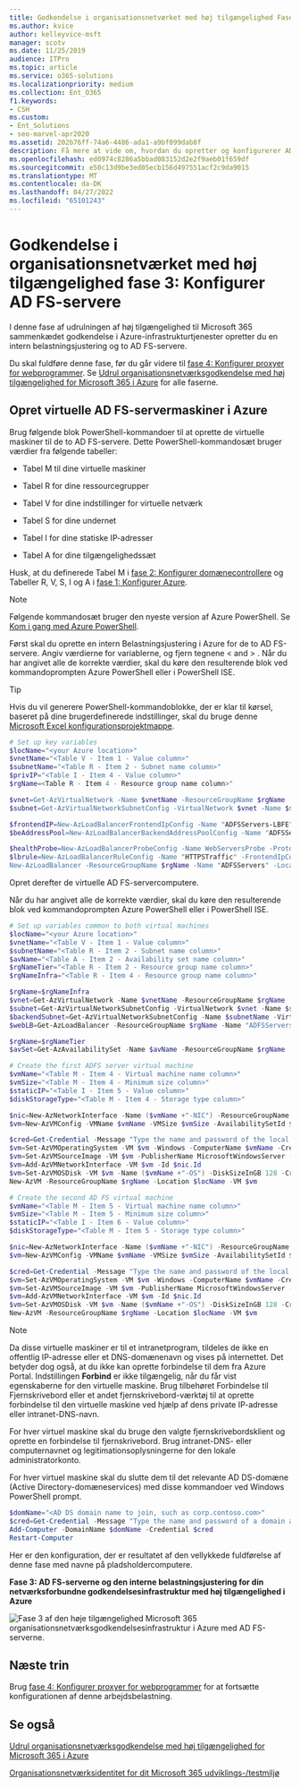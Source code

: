 ```yaml
---
title: Godkendelse i organisationsnetværket med høj tilgængelighed Fase 3 Konfigurer AD FS-servere
ms.author: kvice
author: kelleyvice-msft
manager: scotv
ms.date: 11/25/2019
audience: ITPro
ms.topic: article
ms.service: o365-solutions
ms.localizationpriority: medium
ms.collection: Ent_O365
f1.keywords:
- CSH
ms.custom:
- Ent_Solutions
- seo-marvel-apr2020
ms.assetid: 202b76ff-74a6-4486-ada1-a9bf099dab8f
description: Få mere at vide om, hvordan du opretter og konfigurerer AD FS-serverne til din organisationsnetværksgodkendelse med høj tilgængelighed for Microsoft 365 i Microsoft Azure.
ms.openlocfilehash: ed0974c8286a5bbad083152d2e2f9aeb01f659df
ms.sourcegitcommit: e50c13d9be3ed05ecb156d497551acf2c9da9015
ms.translationtype: MT
ms.contentlocale: da-DK
ms.lasthandoff: 04/27/2022
ms.locfileid: "65101243"
---
```

# <a name="high-availability-federated-authentication-phase-3-configure-ad-fs-servers"></a>Godkendelse i organisationsnetværket med høj tilgængelighed fase 3: Konfigurer AD FS-servere

I denne fase af udrulningen af høj tilgængelighed til Microsoft 365 sammenkædet godkendelse i Azure-infrastrukturtjenester opretter du en intern belastningsjustering og to AD FS-servere.
  
Du skal fuldføre denne fase, før du går videre til [fase 4: Konfigurer proxyer for webprogrammer](high-availability-federated-authentication-phase-4-configure-web-application-pro.md). Se [Udrul organisationsnetværksgodkendelse med høj tilgængelighed for Microsoft 365 i Azure](deploy-high-availability-federated-authentication-for-microsoft-365-in-azure.md) for alle faserne.
  
## <a name="create-the-ad-fs-server-virtual-machines-in-azure"></a>Opret virtuelle AD FS-servermaskiner i Azure

Brug følgende blok PowerShell-kommandoer til at oprette de virtuelle maskiner til de to AD FS-servere. Dette PowerShell-kommandosæt bruger værdier fra følgende tabeller:
  
- Tabel M til dine virtuelle maskiner
    
- Tabel R for dine ressourcegrupper
    
- Tabel V for dine indstillinger for virtuelle netværk
    
- Tabel S for dine undernet
    
- Tabel I for dine statiske IP-adresser
    
- Tabel A for dine tilgængelighedssæt
    
Husk, at du definerede Tabel M i [fase 2: Konfigurer domænecontrollere](high-availability-federated-authentication-phase-2-configure-domain-controllers.md) og Tabeller R, V, S, I og A i [fase 1: Konfigurer Azure](high-availability-federated-authentication-phase-1-configure-azure.md).
  
> [!NOTE]
> Følgende kommandosæt bruger den nyeste version af Azure PowerShell. Se [Kom i gang med Azure PowerShell](/powershell/azure/get-started-azureps). 
  
Først skal du oprette en intern Belastningsjustering i Azure for de to AD FS-servere. Angiv værdierne for variablerne, og fjern tegnene \< and > . Når du har angivet alle de korrekte værdier, skal du køre den resulterende blok ved kommandoprompten Azure PowerShell eller i PowerShell ISE.
  
> [!TIP]
> Hvis du vil generere PowerShell-kommandoblokke, der er klar til kørsel, baseret på dine brugerdefinerede indstillinger, skal du bruge denne [Microsoft Excel konfigurationsprojektmappe](https://github.com/MicrosoftDocs/OfficeDocs-Enterprise/raw/live/Enterprise/downloads/O365FedAuthInAzure_Config.xlsx). 

```powershell
# Set up key variables
$locName="<your Azure location>"
$vnetName="<Table V - Item 1 - Value column>"
$subnetName="<Table R - Item 2 - Subnet name column>"
$privIP="<Table I - Item 4 - Value column>"
$rgName=<Table R - Item 4 - Resource group name column>"

$vnet=Get-AzVirtualNetwork -Name $vnetName -ResourceGroupName $rgName
$subnet=Get-AzVirtualNetworkSubnetConfig -VirtualNetwork $vnet -Name $subnetName

$frontendIP=New-AzLoadBalancerFrontendIpConfig -Name "ADFSServers-LBFE" -PrivateIPAddress $privIP -Subnet $subnet
$beAddressPool=New-AzLoadBalancerBackendAddressPoolConfig -Name "ADFSServers-LBBE"

$healthProbe=New-AzLoadBalancerProbeConfig -Name WebServersProbe -Protocol "TCP" -Port 443 -IntervalInSeconds 15 -ProbeCount 2
$lbrule=New-AzLoadBalancerRuleConfig -Name "HTTPSTraffic" -FrontendIpConfiguration $frontendIP -BackendAddressPool $beAddressPool -Probe $healthProbe -Protocol "TCP" -FrontendPort 443 -BackendPort 443
New-AzLoadBalancer -ResourceGroupName $rgName -Name "ADFSServers" -Location $locName -LoadBalancingRule $lbrule -BackendAddressPool $beAddressPool -Probe $healthProbe -FrontendIpConfiguration $frontendIP
```

Opret derefter de virtuelle AD FS-servercomputere.
  
Når du har angivet alle de korrekte værdier, skal du køre den resulterende blok ved kommandoprompten Azure PowerShell eller i PowerShell ISE.
  
```powershell
# Set up variables common to both virtual machines
$locName="<your Azure location>"
$vnetName="<Table V - Item 1 - Value column>"
$subnetName="<Table R - Item 2 - Subnet name column>"
$avName="<Table A - Item 2 - Availability set name column>"
$rgNameTier="<Table R - Item 2 - Resource group name column>"
$rgNameInfra="<Table R - Item 4 - Resource group name column>"

$rgName=$rgNameInfra
$vnet=Get-AzVirtualNetwork -Name $vnetName -ResourceGroupName $rgName
$subnet=Get-AzVirtualNetworkSubnetConfig -VirtualNetwork $vnet -Name $subnetName
$backendSubnet=Get-AzVirtualNetworkSubnetConfig -Name $subnetName -VirtualNetwork $vnet
$webLB=Get-AzLoadBalancer -ResourceGroupName $rgName -Name "ADFSServers"

$rgName=$rgNameTier
$avSet=Get-AzAvailabilitySet -Name $avName -ResourceGroupName $rgName

# Create the first ADFS server virtual machine
$vmName="<Table M - Item 4 - Virtual machine name column>"
$vmSize="<Table M - Item 4 - Minimum size column>"
$staticIP="<Table I - Item 5 - Value column>"
$diskStorageType="<Table M - Item 4 - Storage type column>"

$nic=New-AzNetworkInterface -Name ($vmName +"-NIC") -ResourceGroupName $rgName -Location $locName -Subnet $backendSubnet -LoadBalancerBackendAddressPool $webLB.BackendAddressPools[0] -PrivateIpAddress $staticIP
$vm=New-AzVMConfig -VMName $vmName -VMSize $vmSize -AvailabilitySetId $avset.Id

$cred=Get-Credential -Message "Type the name and password of the local administrator account for the first AD FS server." 
$vm=Set-AzVMOperatingSystem -VM $vm -Windows -ComputerName $vmName -Credential $cred -ProvisionVMAgent -EnableAutoUpdate
$vm=Set-AzVMSourceImage -VM $vm -PublisherName MicrosoftWindowsServer -Offer WindowsServer -Skus 2016-Datacenter -Version "latest"
$vm=Add-AzVMNetworkInterface -VM $vm -Id $nic.Id
$vm=Set-AzVMOSDisk -VM $vm -Name ($vmName +"-OS") -DiskSizeInGB 128 -CreateOption FromImage -StorageAccountType $diskStorageType
New-AzVM -ResourceGroupName $rgName -Location $locName -VM $vm

# Create the second AD FS virtual machine
$vmName="<Table M - Item 5 - Virtual machine name column>"
$vmSize="<Table M - Item 5 - Minimum size column>"
$staticIP="<Table I - Item 6 - Value column>"
$diskStorageType="<Table M - Item 5 - Storage type column>"

$nic=New-AzNetworkInterface -Name ($vmName +"-NIC") -ResourceGroupName $rgName -Location $locName  -Subnet $backendSubnet -LoadBalancerBackendAddressPool $webLB.BackendAddressPools[0] -PrivateIpAddress $staticIP
$vm=New-AzVMConfig -VMName $vmName -VMSize $vmSize -AvailabilitySetId $avset.Id

$cred=Get-Credential -Message "Type the name and password of the local administrator account for the second AD FS server." 
$vm=Set-AzVMOperatingSystem -VM $vm -Windows -ComputerName $vmName -Credential $cred -ProvisionVMAgent -EnableAutoUpdate
$vm=Set-AzVMSourceImage -VM $vm -PublisherName MicrosoftWindowsServer -Offer WindowsServer -Skus 2016-Datacenter -Version "latest"
$vm=Add-AzVMNetworkInterface -VM $vm -Id $nic.Id
$vm=Set-AzVMOSDisk -VM $vm -Name ($vmName +"-OS") -DiskSizeInGB 128 -CreateOption FromImage -StorageAccountType $diskStorageType
New-AzVM -ResourceGroupName $rgName -Location $locName -VM $vm

```

> [!NOTE]
> Da disse virtuelle maskiner er til et intranetprogram, tildeles de ikke en offentlig IP-adresse eller et DNS-domænenavn og vises på internettet. Det betyder dog også, at du ikke kan oprette forbindelse til dem fra Azure Portal. Indstillingen **Forbind** er ikke tilgængelig, når du får vist egenskaberne for den virtuelle maskine. Brug tilbehøret Forbindelse til Fjernskrivebord eller et andet fjernskrivebord-værktøj til at oprette forbindelse til den virtuelle maskine ved hjælp af dens private IP-adresse eller intranet-DNS-navn.
  
For hver virtuel maskine skal du bruge den valgte fjernskrivebordsklient og oprette en forbindelse til fjernskrivebord. Brug intranet-DNS- eller computernavnet og legitimationsoplysningerne for den lokale administratorkonto.
  
For hver virtuel maskine skal du slutte dem til det relevante AD DS-domæne (Active Directory-domæneservices) med disse kommandoer ved Windows PowerShell prompt.
  
```powershell
$domName="<AD DS domain name to join, such as corp.contoso.com>"
$cred=Get-Credential -Message "Type the name and password of a domain acccount."
Add-Computer -DomainName $domName -Credential $cred
Restart-Computer
```

Her er den konfiguration, der er resultatet af den vellykkede fuldførelse af denne fase med navne på pladsholdercomputere.
  
**Fase 3: AD FS-serverne og den interne belastningsjustering for din netværksforbundne godkendelsesinfrastruktur med høj tilgængelighed i Azure**

![Fase 3 af den høje tilgængelighed Microsoft 365 organisationsnetværksgodkendelsesinfrastruktur i Azure med AD FS-serverne.](../media/f39b2d2f-8a5b-44da-b763-e1f943fcdbc4.png)
  
## <a name="next-step"></a>Næste trin

Brug [fase 4: Konfigurer proxyer for webprogrammer](high-availability-federated-authentication-phase-4-configure-web-application-pro.md) for at fortsætte konfigurationen af denne arbejdsbelastning.
  
## <a name="see-also"></a>Se også

[Udrul organisationsnetværksgodkendelse med høj tilgængelighed for Microsoft 365 i Azure](deploy-high-availability-federated-authentication-for-microsoft-365-in-azure.md)
  
[Organisationsnetværksidentitet for dit Microsoft 365 udviklings-/testmiljø](federated-identity-for-your-microsoft-365-dev-test-environment.md)